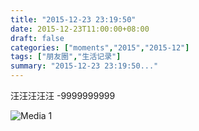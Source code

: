 ```yaml
---
title: "2015-12-23 23:19:50"
date: 2015-12-23T11:00:00+08:00
draft: false
categories: ["moments","2015","2015-12"]
tags: ["朋友圈","生活记录"]
summary: "2015-12-23 23:19:50..."
---
```


汪汪汪汪汪 -9999999999

![Media 1](/Moments/photos/2015-12-23/201512232319500.jpg)

